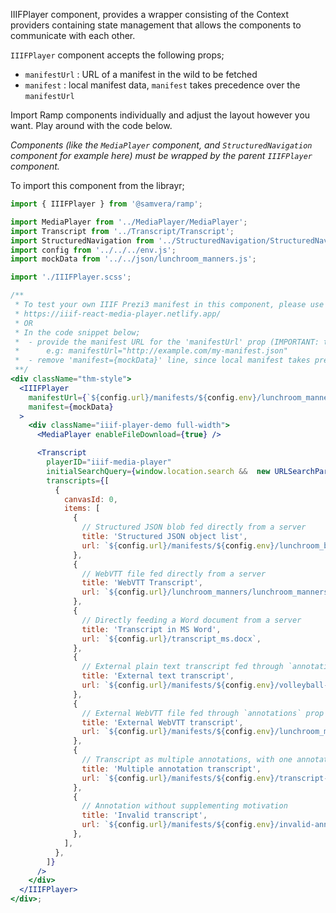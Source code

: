 IIIFPlayer component, provides a wrapper consisting of the Context providers containing state management that allows the components to communicate with each other. 

`IIIFPlayer` component accepts the following props;

- `manifestUrl` : URL of a manifest in the wild to be fetched
- `manifest` : local manifest data, `manifest` takes precedence over the `manifestUrl`


Import Ramp components individually and adjust the layout however you want. Play around with the code below.

*Components (like the `MediaPlayer` component, and `StructuredNavigation` component for example here) must be wrapped by the parent `IIIFPlayer` component.*


To import this component from the librayr;
```js static
import { IIIFPlayer } from '@samvera/ramp';
```

```jsx padded
import MediaPlayer from '../MediaPlayer/MediaPlayer';
import Transcript from '../Transcript/Transcript';
import StructuredNavigation from '../StructuredNavigation/StructuredNavigation';
import config from '../../../env.js';
import mockData from '../../json/lunchroom_manners.js';

import './IIIFPlayer.scss';

/**
 * To test your own IIIF Prezi3 manifest in this component, please use the demo site;
 * https://iiif-react-media-player.netlify.app/
 * OR
 * In the code snippet below;
 *  - provide the manifest URL for the 'manifestUrl' prop (IMPORTANT: the manifest should be public)
 *      e.g: manifestUrl="http://example.com/my-manifest.json"
 *  - remove 'manifest={mockData}' line, since local manifest takes precedence over 'manifestUrl'
 **/
<div className="thm-style">
  <IIIFPlayer
    manifestUrl={`${config.url}/manifests/${config.env}/lunchroom_manners.json`}
    manifest={mockData}
  >
    <div className="iiif-player-demo full-width">
      <MediaPlayer enableFileDownload={true} />

      <Transcript
        playerID="iiif-media-player"
        initialSearchQuery={window.location.search &&  new URLSearchParams(window.location.search).get('q')}
        transcripts={[
          {
            canvasId: 0,
            items: [
              {
                // Structured JSON blob fed directly from a server
                title: 'Structured JSON object list',
                url: `${config.url}/manifests/${config.env}/lunchroom_base.json`,
              },
              {
                // WebVTT file fed directly from a server
                title: 'WebVTT Transcript',
                url: `${config.url}/lunchroom_manners/lunchroom_manners.vtt`,
              },
              {
                // Directly feeding a Word document from a server
                title: 'Transcript in MS Word',
                url: `${config.url}/transcript_ms.docx`,
              },
              {
                // External plain text transcript fed through `annotations` prop in a IIIF manifest
                title: 'External text transcript',
                url: `${config.url}/manifests/${config.env}/volleyball-for-boys.json`, // URL of the manifest
              },
              {
                // External WebVTT file fed through `annotations` prop in a IIIF manifest
                title: 'External WebVTT transcript',
                url: `${config.url}/manifests/${config.env}/lunchroom_manners.json`, // URL of the manifest
              },
              {
                // Transcript as multiple annotations, with one annotation for each transcript fragment
                title: 'Multiple annotation transcript',
                url: `${config.url}/manifests/${config.env}/transcript-annotation.json`, // URL of the manifest
              },
              {
                // Annotation without supplementing motivation
                title: 'Invalid transcript',
                url: `${config.url}/manifests/${config.env}/invalid-annotation.json`, // URL of the manifest
              },
            ],
          },
        ]}
      />
    </div>
  </IIIFPlayer>
</div>;
```
